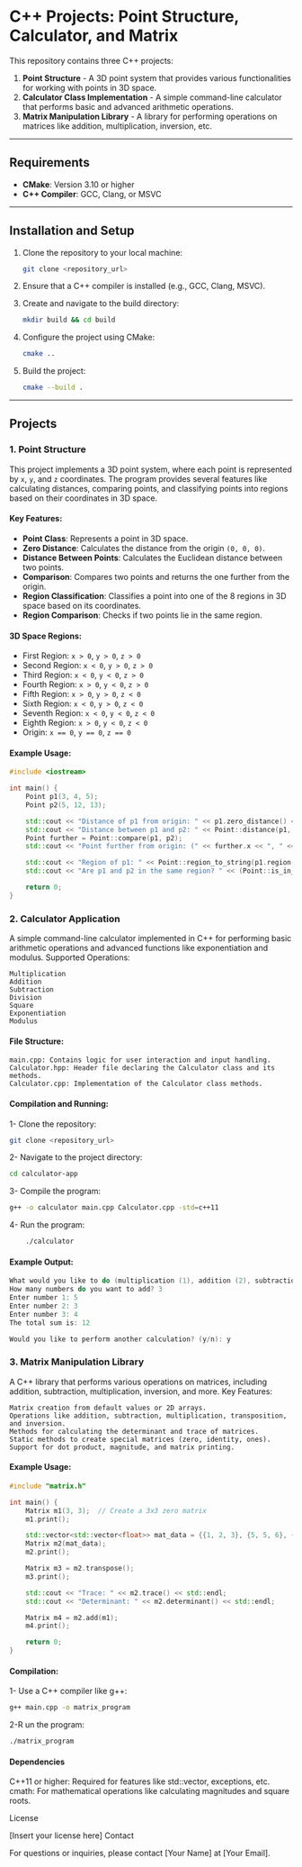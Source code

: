 # C++ Projects: Point Structure, Calculator, and Matrix 

This repository contains three C++ projects:

1. **Point Structure** - A 3D point system that provides various functionalities for working with points in 3D space.
2. **Calculator Class Implementation** - A simple command-line calculator that performs basic and advanced arithmetic operations.
3. **Matrix Manipulation Library** - A library for performing operations on matrices like addition, multiplication, inversion, etc.

---

## Requirements

- **CMake**: Version 3.10 or higher
- **C++ Compiler**: GCC, Clang, or MSVC

---

## Installation and Setup

1. Clone the repository to your local machine:
    ```bash
    git clone <repository_url>
    ```
   
2. Ensure that a C++ compiler is installed (e.g., GCC, Clang, MSVC).

3. Create and navigate to the build directory:
    ```bash
    mkdir build && cd build
    ```

4. Configure the project using CMake:
    ```bash
    cmake ..
    ```

5. Build the project:
    ```bash
    cmake --build .
    ```

---

## Projects

### 1. Point Structure

This project implements a 3D point system, where each point is represented by `x`, `y`, and `z` coordinates. The program provides several features like calculating distances, comparing points, and classifying points into regions based on their coordinates in 3D space.

#### Key Features:
- **Point Class**: Represents a point in 3D space.
- **Zero Distance**: Calculates the distance from the origin `(0, 0, 0)`.
- **Distance Between Points**: Calculates the Euclidean distance between two points.
- **Comparison**: Compares two points and returns the one further from the origin.
- **Region Classification**: Classifies a point into one of the 8 regions in 3D space based on its coordinates.
- **Region Comparison**: Checks if two points lie in the same region.

#### 3D Space Regions:
- First Region: `x > 0`, `y > 0`, `z > 0`
- Second Region: `x < 0`, `y > 0`, `z > 0`
- Third Region: `x < 0`, `y < 0`, `z > 0`
- Fourth Region: `x > 0`, `y < 0`, `z > 0`
- Fifth Region: `x > 0`, `y > 0`, `z < 0`
- Sixth Region: `x < 0`, `y > 0`, `z < 0`
- Seventh Region: `x < 0`, `y < 0`, `z < 0`
- Eighth Region: `x > 0`, `y < 0`, `z < 0`
- Origin: `x == 0`, `y == 0`, `z == 0`

#### Example Usage:

```cpp
#include <iostream>

int main() {
    Point p1(3, 4, 5);
    Point p2(5, 12, 13);

    std::cout << "Distance of p1 from origin: " << p1.zero_distance() << std::endl;
    std::cout << "Distance between p1 and p2: " << Point::distance(p1, p2) << std::endl;
    Point further = Point::compare(p1, p2);
    std::cout << "Point further from origin: (" << further.x << ", " << further.y << ", " << further.z << ")" << std::endl;

    std::cout << "Region of p1: " << Point::region_to_string(p1.region()) << std::endl;
    std::cout << "Are p1 and p2 in the same region? " << (Point::is_in_same_region(p1, p2) ? "Yes" : "No") << std::endl;

    return 0;
}
```

### 2. Calculator Application

A simple command-line calculator implemented in C++ for performing basic arithmetic operations and advanced functions like exponentiation and modulus.
Supported Operations:

    Multiplication
    Addition
    Subtraction
    Division
    Square
    Exponentiation
    Modulus

#### File Structure:

    main.cpp: Contains logic for user interaction and input handling.
    Calculator.hpp: Header file declaring the Calculator class and its methods.
    Calculator.cpp: Implementation of the Calculator class methods.

#### Compilation and Running:

1- Clone the repository:
```bash
git clone <repository_url>
```

2- Navigate to the project directory:
```bash
cd calculator-app
```

3- Compile the program:
```bash
g++ -o calculator main.cpp Calculator.cpp -std=c++11
```

4- Run the program:
```bash
    ./calculator
```

#### Example Output:
```cpp
What would you like to do (multiplication (1), addition (2), subtraction (3), division (4), square (5), exponentiation (6), modulus (7))? 2
How many numbers do you want to add? 3
Enter number 1: 5
Enter number 2: 3
Enter number 3: 4
The total sum is: 12

Would you like to perform another calculation? (y/n): y
```

### 3. Matrix Manipulation Library

A C++ library that performs various operations on matrices, including addition, subtraction, multiplication, inversion, and more.
Key Features:

    Matrix creation from default values or 2D arrays.
    Operations like addition, subtraction, multiplication, transposition, and inversion.
    Methods for calculating the determinant and trace of matrices.
    Static methods to create special matrices (zero, identity, ones).
    Support for dot product, magnitude, and matrix printing.

#### Example Usage:
```cpp
#include "matrix.h"

int main() {
    Matrix m1(3, 3);  // Create a 3x3 zero matrix
    m1.print();

    std::vector<std::vector<float>> mat_data = {{1, 2, 3}, {5, 5, 6}, {4, 8, 9}};
    Matrix m2(mat_data);
    m2.print();

    Matrix m3 = m2.transpose();
    m3.print();

    std::cout << "Trace: " << m2.trace() << std::endl;
    std::cout << "Determinant: " << m2.determinant() << std::endl;

    Matrix m4 = m2.add(m1);
    m4.print();

    return 0;
}
```

#### Compilation:

1- Use a C++ compiler like g++:
```bash
g++ main.cpp -o matrix_program
```

2-R un the program:
```bash
./matrix_program
```

#### Dependencies

C++11 or higher: Required for features like std::vector, exceptions, etc.
cmath: For mathematical operations like calculating magnitudes and square roots.

License

[Insert your license here]
Contact

For questions or inquiries, please contact [Your Name] at [Your Email].
